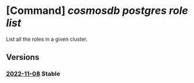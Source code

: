 # [Command] _cosmosdb postgres role list_

List all the roles in a given cluster.

## Versions

### [2022-11-08](/Resources/mgmt-plane/L3N1YnNjcmlwdGlvbnMve30vcmVzb3VyY2Vncm91cHMve30vcHJvdmlkZXJzL21pY3Jvc29mdC5kYmZvcnBvc3RncmVzcWwvc2VydmVyZ3JvdXBzdjIve30vcm9sZXM=/2022-11-08.xml) **Stable**

<!-- mgmt-plane /subscriptions/{}/resourcegroups/{}/providers/microsoft.dbforpostgresql/servergroupsv2/{}/roles 2022-11-08 -->
